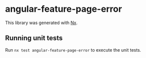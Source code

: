 # angular-feature-page-error

This library was generated with [Nx](https://nx.dev).

## Running unit tests

Run `nx test angular-feature-page-error` to execute the unit tests.
